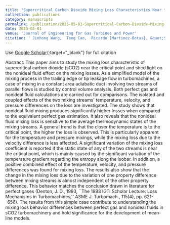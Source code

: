 ```yaml
---
title: "Supercritical Carbon Dioxide Mixing Loss Characteristics Near the Critical Point"
collection: publications
category: manuscripts
permalink: /publication/2025-05-01-Supercritical-Carbon-Dioxide-Mixing-Loss-Characteristics-Near-the-Critical-Point
date: 2025-05-01
venue: 'Journal of Engineering for Gas Turbines and Power'
citation: ' Jinhong Wang,  Teng Cao,  Ricardo {Martinez-Botas}, &quot;Supercritical Carbon Dioxide Mixing Loss Characteristics Near the Critical Point.&quot; Journal of Engineering for Gas Turbines and Power, 2025.'
---
```

Use [Google Scholar](https://scholar.google.com/scholar?q=Supercritical+Carbon+Dioxide+Mixing+Loss+Characteristics+Near+the+Critical+Point){:target="_blank"} for full citation

Abstract:
This paper aims to study the mixing loss characteristic of supercritical carbon dioxide (sCO2) near the critical point and shed light on the nonideal fluid effect on the mixing losses. As a simplified model of the mixing process in the trailing edge or tip leakage flow in turbomachines, a case of mixing in a constant area adiabatic duct involving two streams of parallel flows is studied by control volume analysis. Both perfect gas and nonideal fluid calculations are carried out for comparisons. The isolated and coupled effects of the two mixing streams' temperature, velocity, and pressure differences on the loss are investigated. The study shows that nonideal fluid mixing produces significantly higher losses when compared to the equivalent perfect gas estimation. It also reveals that the nonideal fluid mixing loss is sensitive to the average thermodynamic states of the mixing streams. A general trend is that the closer the temperature is to the critical point, the higher the loss is observed. This is particularly apparent for the temperature and pressure mixings, while the mixing loss due to the velocity difference is less affected. A significant variation of the mixing loss coefficient is reported if the static state of any of the two streams is near the critical point, which is mainly caused by the significant variation of the temperature gradient regarding the entropy along the isobar. In addition, a positive combined effect of the temperature, velocity, and pressure differences was found for mixing loss. The results also show that the change in the mixing loss due to the variation of one property difference between mixing streams is almost independent of the other property difference. This behavior matches the conclusion drawn in literature for perfect gases (Denton, J. D., 1993, ``The 1993 IGTI Scholar Lecture: Loss Mechanisms in Turbomachines,'' ASME J. Turbomach., 115(4), pp. 621--656). The results from this simple case contribute to understanding the mixing loss behavior differences between perfect gas and nonideal fluids in sCO2 turbomachinery and hold significance for the development of mean-line models.